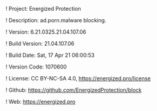 ! Project: Energized Protection

! Description: ad.porn.malware blocking.

! Version: 6.21.0325.21.04.107.06

! Build Version: 21.04.107.06

! Build Date: Sat, 17 Apr 21 06:00:53

! Version Code: 1070600

! License: CC BY-NC-SA 4.0, https://energized.pro/license

! Github: https://github.com/EnergizedProtection/block

! Web: https://energized.pro

